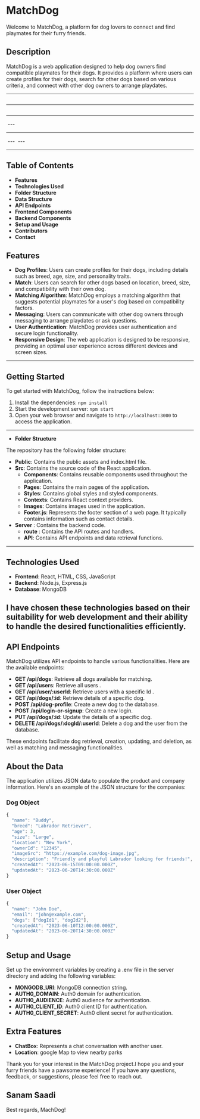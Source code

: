 # MatchDog

Welcome to MatchDog, a platform for dog lovers to connect and find playmates for their furry friends.

## Description

MatchDog is a web application designed to help dog owners find compatible playmates for their dogs. It provides a platform where users can create profiles for their dogs, search for other dogs based on various criteria, and connect with other dog owners to arrange playdates.


---
 <img src="./client/public/images/Capture1.PNG" alt=""  />


---
 <img src="./client/public/images/Capture2.PNG"  alt=""  />

 ---
 <img src="./client/public/images/Capture3.PNG" alt=""  />
 ---
 <img src="./client/public/images/Capture4.PNG"  alt=""  />

 ---
 <img src="./client/public/images/Capture5.PNG"  alt=""  />
  ---
 <img src="./client/public/images/Capture6.PNG"  alt=""  />
  ---
 <img src="./client/public/images/Capture7.PNG"  alt=""  />

---
## Table of Contents
- **Features**
- **Technologies Used**
- **Folder Structure**
- **Data Structure**
- **API Endpoints**
- **Frontend Components**
- **Backend Components**
- **Setup and Usage**
- **Contributors**
- **Contact**

## Features

- **Dog Profiles**: Users can create profiles for their dogs, including details such as breed, age, size, and personality traits.
- **Match**: Users can search for other dogs based on location, breed, size, and compatibility with their own dog.
- **Matching Algorithm**: MatchDog employs a matching algorithm that suggests potential playmates for a user's dog based on compatibility factors.
- **Messaging**: Users can communicate with other dog owners through messaging to arrange playdates or ask questions.
- **User Authentication**: MatchDog provides user authentication and secure login functionality.
- **Responsive Design**: The web application is designed to be responsive, providing an optimal user experience across different devices and screen sizes.

---
## Getting Started

To get started with MatchDog, follow the instructions below:
1. Install the dependencies: `npm install`
2. Start the development server: `npm start`
3. Open your web browser and navigate to `http://localhost:3000` to access the application.

---

- **Folder Structure**

The repository has the following folder structure:

- **Public**: Contains the public assets and index.html file.
- **Src**: Contains the source code of the React application.
  - **Components**: Contains reusable components used throughout the application.
  - **Pages**: Contains the main pages of the application.
  - **Styles**: Contains global styles and styled components.
  - **Contexts**: Contains React context providers.
  - **Images**: Contains images used in the application.
  - **Footer.js**: Represents the footer section of a web page. It typically contains information such as contact details.
- **Server** : Contains the backend code.
   - **route** : Contains the API routes and handlers.
   - **API**: Contains API endpoints and data retrieval functions.
---
## Technologies Used

- **Frontend**: React, HTML, CSS, JavaScript
- **Backend**: Node.js, Express.js
- **Database**: MongoDB

I have chosen these technologies based on their suitability for web development and their ability to handle the desired functionalities efficiently.
---
## API Endpoints

MatchDog utilizes API endpoints to handle various functionalities. Here are the available endpoints:

- **GET /api/dogs**: Retrieve all dogs available for matching.
- **GET /api/users**: Retrieve all users .
- **GET /api/user/:userId**: Retrieve users with a specific Id  .
- **GET /api/dogs/:id**: Retrieve details of a specific dog.
- **POST /api/dog-profile**: Create a new dog to the database.
- **POST /api/login-or-signup**: Create a new login.
- **PUT /api/dogs/:id**: Update the details of a specific dog.
- **DELETE /api/dogs/:dogId/:userId**: Delete a dog and the user from the database.

These endpoints facilitate dog retrieval, creation, updating, and deletion, as well as matching and messaging functionalities.




## About the Data

The application utilizes JSON data to populate the product and company information. Here's an example of the JSON structure for the companies:

### Dog Object

```js
{
  "name": "Buddy",
  "breed": "Labrador Retriever",
  "age": 3,
  "size": "Large",
  "location": "New York",
  "ownerId": "12345",
  "imageSrc": "https://example.com/dog-image.jpg",
  "description": "Friendly and playful Labrador looking for friends!",
  "createdAt": "2023-06-15T09:00:00.000Z",
  "updatedAt": "2023-06-20T14:30:00.000Z"
}

```

### User Object

```js
{
  "name": "John Doe",
  "email": "john@example.com",
  "dogs": ["dogId1", "dogId2"],
  "createdAt": "2023-06-10T12:00:00.000Z",
  "updatedAt": "2023-06-20T14:30:00.000Z"
}

  ```
 ## Setup and Usage
 Set up the environment variables by creating a .env file in the server directory and adding the following variables:

- **MONGODB_URI**: MongoDB connection string.
- **AUTH0_DOMAIN**: Auth0 domain for authentication.
- **AUTH0_AUDIENCE**: Auth0 audience for authentication.
- **AUTH0_CLIENT_ID**: Auth0 client ID for authentication.
- **AUTH0_CLIENT_SECRET**: Auth0 client secret for authentication.

## Extra Features

- **ChatBox**: Represents a chat conversation with another user.
- **Location**: google Map to view nearby parks
 




Thank you for your interest in the MatchDog project.I hope you and your furry friends have a pawsome experience! If you have any questions, feedback, or suggestions, please feel free to reach out. 


## Sanam Saadi
Best regards,
MachDog! <img src="./client/public/images/logoname.png" alt=""  />